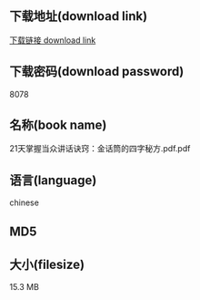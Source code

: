 ## 下载地址(download link)
[下载链接 download link](https://voluble-croquembouche-d321dc.netlify.app/?s=21%E5%A4%A9%E6%8E%8C%E6%8F%A1%E5%BD%93%E4%BC%97%E8%AE%B2%E8%AF%9D%E8%AF%80%E7%AA%8D%EF%BC%9A%E9%87%91%E8%AF%9D%E7%AD%92%E7%9A%84%E5%9B%9B%E5%AD%97%E7%A7%98%E6%96%B9.pdf)

## 下载密码(download password)
8078

## 名称(book name)
21天掌握当众讲话诀窍：金话筒的四字秘方.pdf.pdf

## 语言(language)
chinese

## MD5


## 大小(filesize)
15.3 MB

